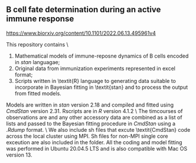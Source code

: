 ## B cell fate determination during an active immune response

https://www.biorxiv.org/content/10.1101/2022.06.13.495961v4

This repository contains \\
1. Mathematical models of immune-reposne dynamics of B cells encoded in _stan_ languagae;
2. Original data from immunization experiments represented in excel format;
3. Scripts written in \textit{R} language to generating data suitable to incorporate in Bayesian fitting in \textit{stan} and to process the output from fitted models.


Models are written in _stan_ version 2.18 and compiled and fitted using _CmdStan_ version 2.31. 
Rscripts are in _R_ version 4.1.2 \\
The timcourses of observations are and any other accessory data are combined as a list of lists and passed to the Bayesian fitting procedure in  _CmdStan_ using a _.Rdump_ format. \\
We also include sh files that excute \textit{CmdStan} code across the local cluster using MPI. Sh files for non-MPI single core exceution are also included in the folder. 
All the coding and model fitting was performed in Ubuntu 20.04.5 LTS and is also compatible with Mac OS version 13.

